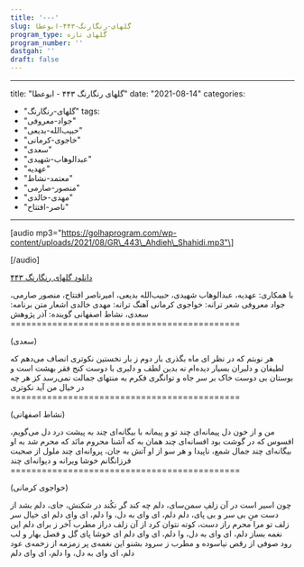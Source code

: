 ```yaml
---
title: '---'
slug: گلهای-رنگارنگ-۴۴۳-ابوعطا
program_type: گلهای تازه
program_number: ''
dastgah: ''
draft: false
---
```


---
title: "گلهای رنگارنگ ۴۴۳ - ابوعطا"
date: "2021-08-14"
categories: 
  - "گلهای-رنگارنگ"
tags: 
  - "جواد-معروفی"
  - "حبیب‌الله-بدیعی"
  - "خاجوی-کرمانی"
  - "سعدی"
  - "عبدالوهاب-شهیدی"
  - "عهدیه"
  - "معتمد-نشاط"
  - "منصور-صارمی"
  - "مهدی-خالدی"
  - "ناصر-افتتاح"
---

\[audio mp3="https://golhaprogram.com/wp-content/uploads/2021/08/GR\_443\_Ahdieh\_Shahidi.mp3"\]

\[/audio\]

[دانلود گلهای رنگارنگ ۴۴۳](https://golhaprogram.com/wp-content/uploads/2021/08/GR_443_Ahdieh_Shahidi.mp3)

با همکاری: عهدیه، عبدالوهاب شهیدی، حبیب‌الله بدیعی، امیرناصر افتتاح، منصور صارمی، جواد معروفی شعر ترانه: خواجوی کرمانی آهنگ ترانه: مهدی خالدی اشعار متن برنامه: سعدی، نشاط اصفهانی گوینده: آذر پژوهش ============================================

(سعدی)

هر نوبتم که در نظر ای ماه بگذری بار دوم ز بار نخستین نكوتری انصاف می‌دهم که لطیفان و دلبران بسیار دیده‌ام نه بدین لطف و دلبری با دوست کنج فقر بهشت است و بوستان بی دوست خاک بر سر جاه و توانگری فکرم به منتهای جمالت نمی‌رسد کز هر چه در خیال من آید نکوتری ============================================

(نشاط اصفهانی)

من و از خون دل پیمانه‌ای چند تو و پیمانه با بیگانه‌ای چند به پیشت درد دل می‌گویم، افسوس که در گوشت بود افسانه‌ای چند همان به که آشنا محروم مانَد که محرم شد به او بیگانه‌ای چند جمال شمع، ناپیدا و هر سو از او آتش به جان، پروانه‌ای چند ملول از صحبت فرزانگانم خوشا ویرانه و دیوانه‌ای چند ============================================

(خواجوی کرمانی)

چون اسیر است در آن زلفِ سمن‌سای، دلم چه کند گر نکُند در شکنش، جای، دلم بشد از دست منِ بی سر و بی پای، دلم دلم، ای وای به دل، وا دلم، ای وای دلم ای خیال سر زلف تو مرا محرم راز دست، کوته نتوان کرد از آن زلف دراز مطرب آخر ز برای دلم این نغمه بساز دلم، ای وای به دل، وا دلم، ای وای دلم ای خوشا پای گل و فصل بهار و لب رود صوفی از رقص نیاسوده و مطرب ز سرود بشنو این نغمه‌ی پر زمزمه از زخمه‌ی عود دلم، ای وای به دل، وا دلم، ای وای دلم
